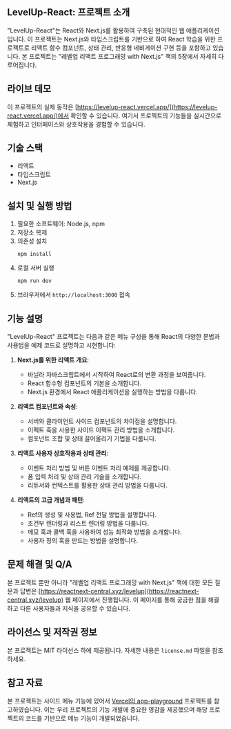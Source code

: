 
## LevelUp-React: 프로젝트 소개
"LevelUp-React"는 React와 Next.js를 활용하여 구축된 현대적인 웹 애플리케이션입니다. 이 프로젝트는 Next.js와 타입스크립트를 기반으로 하여 React 학습을 위한 프로젝트로 리액트 함수 컴포넌트, 상태 관리, 반응형 네비게이션 구현 등을 포함하고 있습니다. 본 프로젝트는 "레벨업 리액트 프로그래밍 with Next.js" 책의 5장에서 자세히 다루어집니다.

## 라이브 데모
이 프로젝트의 실제 동작은 [https://levelup-react.vercel.app/](https://levelup-react.vercel.app/)에서 확인할 수 있습니다. 여기서 프로젝트의 기능들을 실시간으로 체험하고 인터페이스와 상호작용을 경험할 수 있습니다.

## 기술 스택
- 리액트
- 타입스크립트
- Next.js

## 설치 및 실행 방법
1. 필요한 소프트웨어: Node.js, npm
2. 저장소 복제
3. 의존성 설치
   ```
   npm install
   ```
4. 로컬 서버 실행
   ```
   npm run dev
   ```
5. 브라우저에서 `http://localhost:3000` 접속


## 기능 설명
"LevelUp-React" 프로젝트는 다음과 같은 메뉴 구성을 통해 React의 다양한 문법과 사용법을 예제 코드로 설명하고 시현합니다:

1. **Next.js를 위한 리액트 개요**: 
   - 바닐라 자바스크립트에서 시작하여 React로의 변환 과정을 보여줍니다.
   - React 함수형 컴포넌트의 기본을 소개합니다.
   - Next.js 환경에서 React 애플리케이션을 실행하는 방법을 다룹니다.

2. **리액트 컴포넌트와 속성**:
   - 서버와 클라이언트 사이드 컴포넌트의 차이점을 설명합니다.
   - 이펙트 훅을 사용한 사이드 이펙트 관리 방법을 소개합니다.
   - 컴포넌트 조합 및 상태 끌어올리기 기법을 다룹니다.

3. **리액트 사용자 상호작용과 상태 관리**:
   - 이벤트 처리 방법 및 버튼 이벤트 처리 예제를 제공합니다.
   - 폼 입력 처리 및 상태 관리 기술을 소개합니다.
   - 리듀서와 컨텍스트를 활용한 상태 관리 방법을 다룹니다.

4. **리액트의 고급 개념과 패턴**:
   - Ref의 생성 및 사용법, Ref 전달 방법을 설명합니다.
   - 조건부 렌더링과 리스트 렌더링 방법을 다룹니다.
   - 메모 훅과 콜백 훅을 사용하여 성능 최적화 방법을 소개합니다.
   - 사용자 정의 훅을 만드는 방법을 설명합니다.


## 문제 해결 및 Q/A
본 프로젝트 뿐만 아니라 "레벨업 리액트 프로그래밍 with Next.js" 책에 대한 모든 질문과 답변은 [https://reactnext-central.xyz/levelup](https://reactnext-central.xyz/levelup) 웹 페이지에서 진행됩니다. 이 페이지를 통해 궁금한 점을 해결하고 다른 사용자들과 지식을 공유할 수 있습니다.


## 라이선스 및 저작권 정보
본 프로젝트는 MIT 라이선스 하에 제공됩니다. 자세한 내용은 `license.md` 파일을 참조하세요.


## 참고 자료
본 프로젝트는 사이드 메뉴 기능에 있어서 [Vercel의 app-playground](https://github.com/vercel/app-playground) 프로젝트를 참고하였습니다. 이는 우리 프로젝트의 기능 개발에 중요한 영감을 제공했으며 해당 프로젝트의 코드를 기반으로 메뉴 기능이 개발되었습니다.
